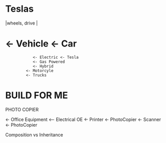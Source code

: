 # Teslas

|wheels, drive |
# <- Vehicle <- Car
                <- Electric <- Tesla
                <- Gas Powered
                <- Hybrid
             <- Motorcyle
             <- Trucks

# BUILD FOR ME
PHOTO COPIER


<- Office Equipment
  <-- Electrical OE
    <- Printer <- PhotoCopier
    <- Scanner <- PhotoCopier

Composition vs Inheritance
